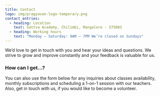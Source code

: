 ```yaml
---
title: Contact
logo: img/pragyavan-logo-temporary.png
contact_entries:
  - heading: Location
    text: Sattva Academy, Chilimbi, Mangalore - 575003
  - heading: Working hours
    text: "Monday – Saturday: 9AM – 7PM We’re closed on Sundays"
---
```

We’d love to get in touch with you and hear your ideas and questions. We strive to grow and improve constantly and your feedback is valuable for us.

<h3 class="f4 b lh-title mb2">How can I get…?</h3>

You can also use the form below for any inquiries about classes availability, monthly subscriptions and scheduling a 1-on-1 session with our teachers. Also, get in touch with us, if you would like to become a volunteer.